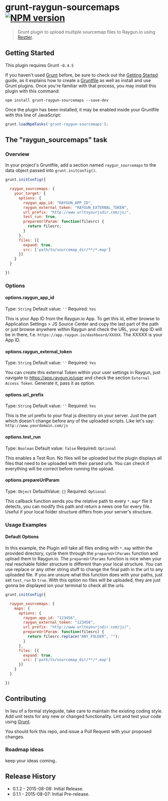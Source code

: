 # grunt-raygun-sourcemaps [![NPM version](https://badge.fury.io/js/grunt-raygun-sourcemaps.png)](http://badge.fury.io/js/grunt-raygun-sourcemaps)

> Grunt plugin to upload multiple sourcemap files to Raygun.io using [Restler](https://github.com/danwrong/restler).

## Getting Started
This plugin requires Grunt `~0.4.5`

If you haven't used [Grunt](http://gruntjs.com/) before, be sure to check out the [Getting Started](http://gruntjs.com/getting-started) guide, as it explains how to create a [Gruntfile](http://gruntjs.com/sample-gruntfile) as well as install and use Grunt plugins. Once you're familiar with that process, you may install this plugin with this command:

```shell
npm install grunt-raygun-sourcemaps --save-dev
```

Once the plugin has been installed, it may be enabled inside your Gruntfile with this line of JavaScript:

```js
grunt.loadNpmTasks('grunt-raygun-sourcemaps');
```

## The "raygun_sourcemaps" task

### Overview
In your project's Gruntfile, add a section named `raygun_sourcemaps` to the data object passed into `grunt.initConfig()`.

```js
grunt.initConfig({

  raygun_sourcemaps: {
    your_target: {
      options: {
        raygun_app_id: "RAYGUN_APP_ID",
        raygun_external_token: "RAYGUN_EXTERNAL_TOKEN",
        url_prefix: "http://www.urltoyourjsdir.com/js/",
        test_run: true,
        prepareUrlParam: function(filesrc) {
          return filesrc;
        }
      },
      files: [{
        expand: true,
        src: ['path/to/sourcemap_dir/**/*.map']
      }]
    }
  }

})
```

### Options

#### options.raygun_app_id
Type: `String`
Default value: `''`
Required: `Yes`

This is your App ID from the Raygun.io App. To get this id, either browse to Application Settings > JS Source Center and copy the last part of the path or just browse anywhere within Raygun and check the URL, your App ID will be in there, f.e. `https://app.raygun.io/dashboard/XXXXX`. The XXXXX is your App ID.

#### options.raygun_external_token
Type: `String`
Default value: `''`
Required: `Yes`

You can create this external Token within your user settings in Raygun, just navigate to https://app.raygun.io/user and check the section `External Access Token`. Generate it, pass it as option.

#### options.url_prefix
Type: `String`
Default value: `''`
Required: `Yes`

This is the url prefix to your final js directory on your server. Just the part which doesn't change before any of the uploaded scripts. Like let's say: `http://www.yourdomain.com/js`

#### options.test_run
Type: `Boolean`
Default value: `false`
Required: `Optional`

This enables a Test Run. No files will be uploaded but the plugin displays all files that need to be uploaded with their parsed urls. You can check if everything will be correct before running the upload.

#### options.prepareUrlParam
Type: `Object`
DefaultValue: `{}`
Required: `Optional`

This callback function sends you the relative path to every `*.map*` file it detects, you can modify this path and return a news one for every file. Useful if your local folder structure differs from your server's structure.

### Usage Examples

#### Default Options
In this example, the Plugin will take all files ending with `*.map` within the provided directory, cycle them through the `prepareUrlParams` function and upload them to Raygun.io.
The `prepareUrlParams` function is nice when your real reachable folder structure is different than your local structure. You can use replace or any other string stuff to change the final path in the url to any uploaded file.
If you are unsure what this function does with your paths, just set `test_run` to `true`. With this option no files will be uploaded, they are just gonna be displayed ion your terminal to check all the urls.

```js
grunt.initConfig({

  raygun_sourcemaps: {
    maps: {
      options: {
        raygun_app_id: "123456",
        raygun_external_token: "123456",
        url_prefix: "http://www.urltoyourjsdir.com/js/",
        prepareUrlParam: function(filesrc) {
          return filesrc.replace("ANY_FOLDER", "");
        }
      },
      files: [{
        expand: true,
        src: ['path/to/sourcemap_dir/**/*.map']
      }]
    }
  }

})
```

## Contributing
In lieu of a formal styleguide, take care to maintain the existing coding style. Add unit tests for any new or changed functionality. Lint and test your code using [Grunt](http://gruntjs.com/).

You should fork this repo, and issue a Pull Request with your proposed changes.

### Roadmap ideas
keep your ideas coming..

## Release History
- 0.1.2 - 2015-08-08: Initial Release.
- 0.1.1 - 2015-08-07: Initial Pre-release.
